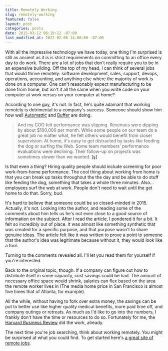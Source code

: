 ```yaml
---
title: Remotely Working
slug: remotely-working
featured: false
layout: post
categories: posts
date: 2015-03-12 06:19:12 -07:00
last_modified_at: 2022-02-06 14:00:00 -07:00
---
```


With all the impressive technology we have today, one thing I'm surprised is still as ancient as it is is strict requirements on committing to an office every day to do work. There are a lot of jobs that don't really require you to be in an expensive building. Off the top of my head, I can think of several jobs that would thrive remotely: software development, sales, support, devops, operations, accounting, and anything else where the majority of work is done on a computer. One can't reasonably expect manufacturing to be done from home, but isn't it all the same when you write code on your computer at work versus on your computer at home?

According to one guy, it's not. In fact, he's quite adamant that working remotely is detrimental to a company's success. Someone should show him how well [Automattic](http://automattic.com) and [Buffer](http://bufferapp.com) are doing.

>  And my COO felt performance was slipping. Revenues were dipping by about $100,000 per month. While some people on our team do a great job no matter what, he felt others would benefit from closer supervision. At home, it's easy to get distracted by tasks like feeding the dog or surfing the Web. Some team members' performance evaluations were declining. Their follow-up on projects was sometimes slower than we wanted.
> [[s]](http://www.cnbc.com/id/102460256)

Is that even a thing? Hiring quality people should include screening for poor work-from-home performance. The cool thing about working from home is that you can break up tasks throughout the the day and be able to do stuff like feeding the dog, something that takes a whole three minutes. Also… employees surf the web at work. People don't need to wait until the get home to do that. Sorry, bud.

It's hard to believe that someone could be so closed-minded in 2015. Actually, it's not. Looking into the author, and reading some of the comments about him tells us he's not even close to a good source of information on the subject. After I read the article, I pondered it for a bit. It felt so incredibly out of place. It was almost like something synthetic that was created for a specific purpose, and that purpose wasn't to share genuine ideas. The article felt like it was written to prove a point to someone that the author's idea was legitimate because without it, they would look like a fool.

Turning to the comments revealed all. I'll let you read them for yourself if you're interested.

Back to the original topic, though. If a company can figure out how to distribute itself in some capacity, cost savings could be had. The amount of necessary office space would shrink, salaries can flex based on the area the remote worker lives in (The media home price in San Francisco is almost five times that of Atlanta, for example).

All the while, without having to fork over extra money, the savings can be put to better use like higher quality medical benefits, more paid time off, and company outings or retreats. As much as I'd like to go into the numbers, I frankly don't have the time or resources to do so. Fortunately for me, the [Harvard Business Review](https://hbr.org/2014/01/to-raise-productivity-let-more-employees-work-from-home) did the work, already.

The next time you're job searching, think about working remotely. You might be surprised at what you could find. To get started here's [a great site of remote jobs](http://weworkremotely.com).

